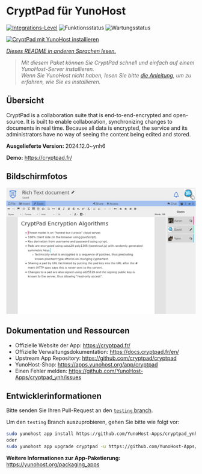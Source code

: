<!--
N.B.: Diese README wurde automatisch von <https://github.com/YunoHost/apps/tree/master/tools/readme_generator> generiert.
Sie darf NICHT von Hand bearbeitet werden.
-->

# CryptPad für YunoHost

[![Integrations-Level](https://apps.yunohost.org/badge/integration/cryptpad)](https://ci-apps.yunohost.org/ci/apps/cryptpad/)
![Funktionsstatus](https://apps.yunohost.org/badge/state/cryptpad)
![Wartungsstatus](https://apps.yunohost.org/badge/maintained/cryptpad)

[![CryptPad mit YunoHost installieren](https://install-app.yunohost.org/install-with-yunohost.svg)](https://install-app.yunohost.org/?app=cryptpad)

*[Dieses README in anderen Sprachen lesen.](./ALL_README.md)*

> *Mit diesem Paket können Sie CryptPad schnell und einfach auf einem YunoHost-Server installieren.*  
> *Wenn Sie YunoHost nicht haben, lesen Sie bitte [die Anleitung](https://yunohost.org/install), um zu erfahren, wie Sie es installieren.*

## Übersicht

CryptPad is a collaboration suite that is end-to-end-encrypted and open-source. It is built to enable collaboration, synchronizing changes to documents in real time. Because all data is encrypted, the service and its administrators have no way of seeing the content being edited and stored.

**Ausgelieferte Version:** 2024.12.0~ynh6

**Demo:** <https://cryptpad.fr/>

## Bildschirmfotos

![Bildschirmfotos von CryptPad](./doc/screenshots/screenshot.png)

## Dokumentation und Ressourcen

- Offizielle Website der App: <https://cryptpad.fr/>
- Offizielle Verwaltungsdokumentation: <https://docs.cryptpad.fr/en/>
- Upstream App Repository: <https://github.com/cryptpad/cryptpad>
- YunoHost-Shop: <https://apps.yunohost.org/app/cryptpad>
- Einen Fehler melden: <https://github.com/YunoHost-Apps/cryptpad_ynh/issues>

## Entwicklerinformationen

Bitte senden Sie Ihren Pull-Request an den [`testing` branch](https://github.com/YunoHost-Apps/cryptpad_ynh/tree/testing).

Um den `testing` Branch auszuprobieren, gehen Sie bitte wie folgt vor:

```bash
sudo yunohost app install https://github.com/YunoHost-Apps/cryptpad_ynh/tree/testing --debug
oder
sudo yunohost app upgrade cryptpad -u https://github.com/YunoHost-Apps/cryptpad_ynh/tree/testing --debug
```

**Weitere Informationen zur App-Paketierung:** <https://yunohost.org/packaging_apps>
